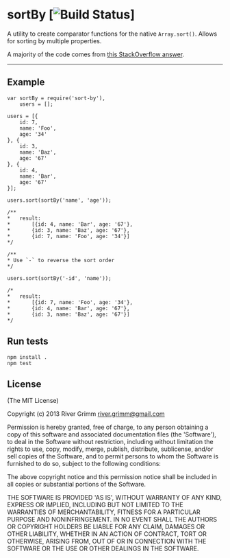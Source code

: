 sortBy [![Build Status](https://travis-ci.org/staygrimm/sort-by.svg?branch=master)]
=====================


A utility to create comparator functions for the native `Array.sort()`.  Allows for sorting by multiple properties.

A majority of the code comes from [this StackOverflow answer][1].

----------


Example
---------

    var sortBy = require('sort-by'),
        users = [];
        
    users = [{
        id: 7,
        name: 'Foo',
        age: '34'
    }, {
        id: 3,
        name: 'Baz',
        age: '67'
    }, {
        id: 4,
        name: 'Bar',
        age: '67'
    }];
    
    users.sort(sortBy('name', 'age'));
    
    /**
    *   result: 
    *       [{id: 4, name: 'Bar', age: '67'},
    *       {id: 3, name: 'Baz', age: '67'},
    *       {id: 7, name: 'Foo', age: '34'}]
    */
    
    /**
    * Use `-` to reverse the sort order
    */
    
    users.sort(sortBy('-id', 'name'));
    
    /*
    *   result: 
    *       [{id: 7, name: 'Foo', age: '34'},
    *       {id: 4, name: 'Bar', age: '67'},
    *       {id: 3, name: 'Baz', age: '67'}]
    */

Run tests
---
    npm install .
    npm test

License
---
(The MIT License)

Copyright (c) 2013 River Grimm river.grimm@gmail.com

Permission is hereby granted, free of charge, to any person obtaining a copy of this software and associated documentation files (the 'Software'), to deal in the Software without restriction, including without limitation the rights to use, copy, modify, merge, publish, distribute, sublicense, and/or sell copies of the Software, and to permit persons to whom the Software is furnished to do so, subject to the following conditions:

The above copyright notice and this permission notice shall be included in all copies or substantial portions of the Software.

THE SOFTWARE IS PROVIDED 'AS IS', WITHOUT WARRANTY OF ANY KIND, EXPRESS OR IMPLIED, INCLUDING BUT NOT LIMITED TO THE WARRANTIES OF MERCHANTABILITY, FITNESS FOR A PARTICULAR PURPOSE AND NONINFRINGEMENT. IN NO EVENT SHALL THE AUTHORS OR COPYRIGHT HOLDERS BE LIABLE FOR ANY CLAIM, DAMAGES OR OTHER LIABILITY, WHETHER IN AN ACTION OF CONTRACT, TORT OR OTHERWISE, ARISING FROM, OUT OF OR IN CONNECTION WITH THE SOFTWARE OR THE USE OR OTHER DEALINGS IN THE SOFTWARE.


  [1]: http://stackoverflow.com/a/4760279
